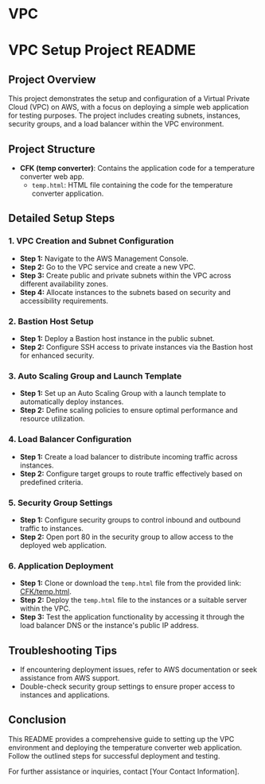 # VPC

# VPC Setup Project README

## Project Overview

This project demonstrates the setup and configuration of a Virtual Private Cloud (VPC) on AWS, with a focus on deploying a simple web application for testing purposes. The project includes creating subnets, instances, security groups, and a load balancer within the VPC environment.

## Project Structure

- **CFK (temp converter)**: Contains the application code for a temperature converter web app.
    - `temp.html`: HTML file containing the code for the temperature converter application.

## Detailed Setup Steps

### 1. VPC Creation and Subnet Configuration

- **Step 1:** Navigate to the AWS Management Console.
- **Step 2:** Go to the VPC service and create a new VPC.
- **Step 3:** Create public and private subnets within the VPC across different availability zones.
- **Step 4:** Allocate instances to the subnets based on security and accessibility requirements.

### 2. Bastion Host Setup

- **Step 1:** Deploy a Bastion host instance in the public subnet.
- **Step 2:** Configure SSH access to private instances via the Bastion host for enhanced security.

### 3. Auto Scaling Group and Launch Template

- **Step 1:** Set up an Auto Scaling Group with a launch template to automatically deploy instances.
- **Step 2:** Define scaling policies to ensure optimal performance and resource utilization.

### 4. Load Balancer Configuration

- **Step 1:** Create a load balancer to distribute incoming traffic across instances.
- **Step 2:** Configure target groups to route traffic effectively based on predefined criteria.

### 5. Security Group Settings

- **Step 1:** Configure security groups to control inbound and outbound traffic to instances.
- **Step 2:** Open port 80 in the security group to allow access to the deployed web application.

### 6. Application Deployment

- **Step 1:** Clone or download the `temp.html` file from the provided link: [CFK/temp.html](link-to-your-app-code).
- **Step 2:** Deploy the `temp.html` file to the instances or a suitable server within the VPC.
- **Step 3:** Test the application functionality by accessing it through the load balancer DNS or the instance's public IP address.

## Troubleshooting Tips

- If encountering deployment issues, refer to AWS documentation or seek assistance from AWS support.
- Double-check security group settings to ensure proper access to instances and applications.

## Conclusion

This README provides a comprehensive guide to setting up the VPC environment and deploying the temperature converter web application. Follow the outlined steps for successful deployment and testing.

For further assistance or inquiries, contact [Your Contact Information].
